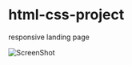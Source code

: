 # html-css-project
responsive landing page 

![ScreenShot](https://{https://github.com/SaminYeaser/html-css-project/blob/master/One%20Page%20HTML.png})
